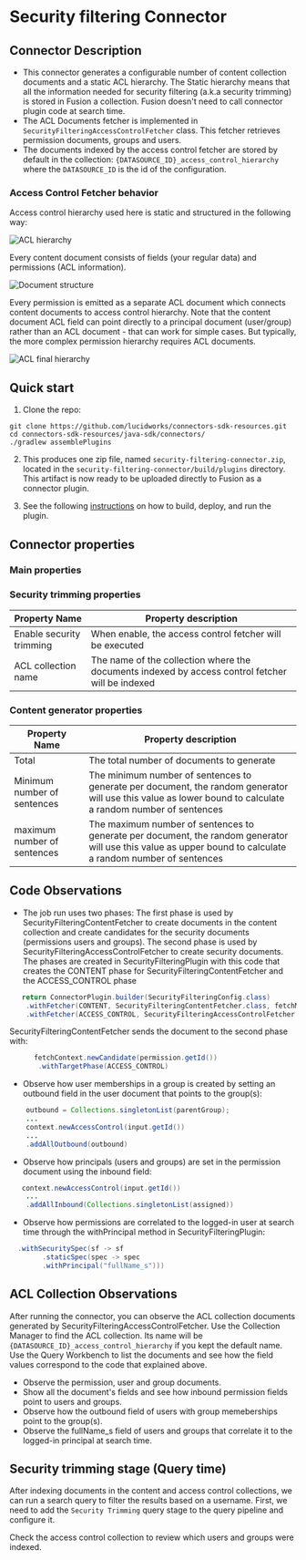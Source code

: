 # Security filtering Connector

## Connector Description

- This connector generates a configurable number of content collection documents and a static ACL hierarchy. The Static hierarchy means that all the information needed for security filtering (a.k.a security trimming) is stored in Fusion a collection. Fusion doesn't need to call connector plugin code at search time.
- The ACL Documents fetcher is implemented in `SecurityFilteringAccessControlFetcher` class. This fetcher retrieves permission documents, groups and users.
- The documents indexed by the access control fetcher are stored by default in the collection: `{DATASOURCE_ID}_access_control_hierarchy` where the `DATASOURCE_ID` is the id of the configuration.

### Access Control Fetcher behavior

Access control hierarchy used here is static and structured in the following way:

![ACL hierarchy](docs/acl_hierarchy.png)

Every content document consists of fields (your regular data) and permissions (ACL information).

![Document structure](docs/document_structure.png)

Every permission is emitted as a separate ACL document which connects content documents to access control hierarchy.
Note that the content document ACL field can point directly to a principal document (user/group) rather than an ACL document -
that can work for simple cases. But typically, the more complex permission hierarchy requires ACL documents. 

![ACL final hierarchy](docs/acl_final_hierarchy.png)


## Quick start

1. Clone the repo:
```
git clone https://github.com/lucidworks/connectors-sdk-resources.git
cd connectors-sdk-resources/java-sdk/connectors/
./gradlew assemblePlugins
```

2. This produces one zip file, named `security-filtering-connector.zip`, located in the `security-filtering-connector/build/plugins` directory.
This artifact is now ready to be uploaded directly to Fusion as a connector plugin.

3. See the following [instructions](../README.md) on how to build, deploy, and run the plugin.


## Connector properties

### Main properties

### Security trimming properties

|Property Name| Property description|
|---|---|
| Enable security trimming | When enable, the access control fetcher will be executed |
| ACL collection name | The name of the collection where the documents indexed by access control fetcher will be indexed |

### Content generator properties

|Property Name| Property description|
|---|---|
| Total | The total number of documents to generate |
| Minimum number of sentences | The minimum number of sentences to generate per document, the random generator will use this value as lower bound to calculate a random number of sentences|
| maximum number of sentences | The maximum number of sentences to generate per document, the random generator will use this value as upper bound to calculate a random number of sentences|

## Code Observations

- The job run uses two phases: The first phase is used by SecurityFilteringContentFetcher to create documents in the content collection
  and create candidates for the security documents (permissions users and groups). The second phase is used by 
  SecurityFilteringAccessControlFetcher to create security documents. The phases are created in SecurityFilteringPlugin with
  this code that creates the CONTENT phase for SecurityFilteringContentFetcher and the ACCESS_CONTROL phase 
```java
   return ConnectorPlugin.builder(SecurityFilteringConfig.class)
    .withFetcher(CONTENT, SecurityFilteringContentFetcher.class, fetchModule)
    .withFetcher(ACCESS_CONTROL, SecurityFilteringAccessControlFetcher.class, fetchModule)
```
SecurityFilteringContentFetcher sends the document to the second phase with:
```java
      fetchContext.newCandidate(permission.getId())
       .withTargetPhase(ACCESS_CONTROL)
```
- Observe how user memberships in a group is created by setting an outbound field in the user document that 
points to the group(s):
```java
    outbound = Collections.singletonList(parentGroup);
    ...
    context.newAccessControl(input.getId())
    ...
    .addAllOutbound(outbound)

```
- Observe how principals (users and groups) are set in the permission document using the inbound field:
```java
   context.newAccessControl(input.getId())
    ...
    .addAllInbound(Collections.singletonList(assigned))

```
- Observe how permissions are correlated to the logged-in user at search time through the withPrincipal method
in SecurityFilteringPlugin:
```java
  .withSecuritySpec(sf -> sf
        .staticSpec(spec -> spec
        .withPrincipal("fullName_s")))

```
## ACL Collection Observations
After running the connector, you can observe the ACL collection documents generated by SecurityFilteringAccessControlFetcher. Use the Collection Manager
to find the ACL collection. Its name will be `{DATASOURCE_ID}_access_control_hierarchy` if you kept the default name. 
Use the Query Workbench
to list the documents and see how the field values correspond to the code that explained above.

- Observe the permission, user and group documents.
- Show all the document's fields and see how inbound permission fields point to users and groups.
- Observe how the outbound field of users with group memeberships point to the group(s).
- Observe the fullName_s field of users and groups that correlate it to the logged-in principal at search time.

## Security trimming stage (Query time)

After indexing documents in the content and access control collections, we can run a search query to filter the results based on a username.
First, we need to add the `Security Trimming` query stage to the query pipeline and configure it.

Check the access control collection to review which users and groups were indexed.
